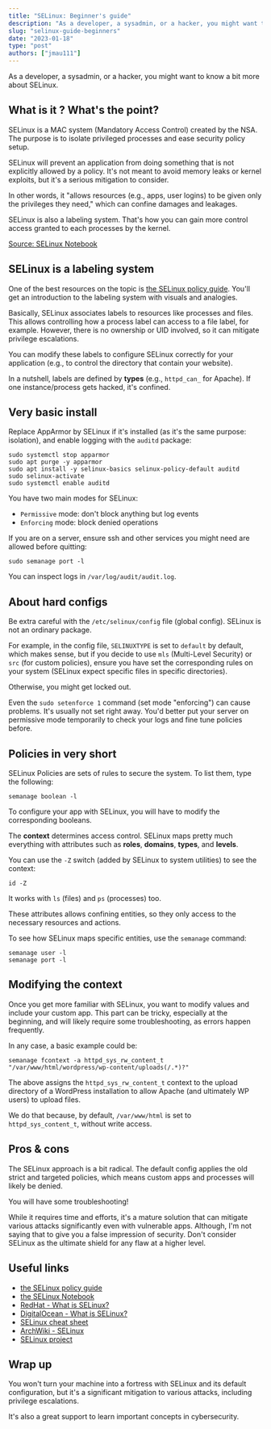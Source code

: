 ```yaml
---
title: "SELinux: Beginner's guide"
description: "As a developer, a sysadmin, or a hacker, you might want to know a bit more about SELinux."
slug: "selinux-guide-beginners"
date: "2023-01-18"
type: "post"
authors: ["jmau111"]
---
```


As a developer, a sysadmin, or a hacker, you might want to know a bit more about SELinux.

What is it ? What's the point?
--------

SELinux is a MAC system (Mandatory Access Control) created by the NSA. The purpose is to isolate privileged processes and ease security policy setup.

SELinux will prevent an application from doing something that is not explicitly allowed by a policy. It's not meant to avoid memory leaks or kernel exploits, but it's a serious mitigation to consider.

In other words, it "allows resources (e.g., apps, user logins) to be given only the privileges they need," which can confine damages and leakages.

SELinux is also a labeling system. That's how you can gain more control access granted to each processes by the kernel.

[Source: SELinux Notebook](https://github.com/SELinuxProject/selinux-notebook/blob/main/src/title.md)

SELinux is a labeling system
--------

One of the best resources on the topic is [the SELinux policy guide](https://opensource.com/business/13/11/selinux-policy-guide). You'll get an introduction to the labeling system with visuals and analogies.

Basically, SELinux associates labels to resources like processes and files. This allows controlling how a process label can access to a file label, for example. However, there is no ownership or UID involved, so it can mitigate privilege escalations.

You can modify these labels to configure SELinux correctly for your application (e.g., to control the directory that contain your website).

In a nutshell, labels are defined by **types** (e.g., `httpd_can_` for Apache). If one instance/process gets hacked, it's confined.

Very basic install
--------

Replace AppArmor by SELinux if it's installed (as it's the same purpose: isolation), and enable logging with the `auditd` package:

```
sudo systemctl stop apparmor
sudo apt purge -y apparmor
sudo apt install -y selinux-basics selinux-policy-default auditd
sudo selinux-activate
sudo systemctl enable auditd
```

You have two main modes for SELinux:

* `Permissive` mode: don't block anything but log events
* `Enforcing` mode: block denied operations

If you are on a server, ensure ssh and other services you might need are allowed before quitting:

```
sudo semanage port -l
```

You can inspect logs in `/var/log/audit/audit.log`.

About hard configs
--------

Be extra careful with the `/etc/selinux/config` file (global config). SELinux is not an ordinary package.

For example, in the config file, `SELINUXTYPE` is set to `default` by default, which makes sense, but if you decide to use `mls` (Multi-Level Security) or `src` (for custom policies), ensure you have set the corresponding rules on your system (SELinux expect specific files in specific directories).

Otherwise, you might get locked out.

Even the `sudo setenforce 1` command (set mode "enforcing") can cause problems. It's usually not set right away. You'd better put your server on permissive mode temporarily to check your logs and fine tune policies before.

Policies in very short
--------

SELinux Policies are sets of rules to secure the system. To list them, type the following:

```
semanage boolean -l
```

To configure your app with SELinux, you will have to modify the corresponding booleans.

The **context** determines access control. SELinux maps pretty much everything with attributes such as **roles**, **domains**, **types**, and **levels**.

You can use the `-Z` switch (added by SELinux to system utilities) to see the context:

```
id -Z
```

It works with `ls` (files) and `ps` (processes) too.

These attributes allows confining entities, so they only access to the necessary resources and actions.

To see how SELinux maps specific entities, use the `semanage` command:

```
semanage user -l
semanage port -l
```

Modifying the context
--------

Once you get more familiar with SELinux, you want to modify values and include your custom app. This part can be tricky, especially at the beginning, and will likely require some troubleshooting, as errors happen frequently.

In any case, a basic example could be:

```
semanage fcontext -a httpd_sys_rw_content_t "/var/www/html/wordpress/wp-content/uploads(/.*)?"
```

The above assigns the `httpd_sys_rw_content_t` context to the upload directory of a WordPress installation to allow Apache (and ultimately WP users) to upload files.

We do that because, by default, `/var/www/html` is set to `httpd_sys_content_t`, without write access.

Pros & cons
--------

The SELinux approach is a bit radical. The default config applies the old strict and targeted policies, which means custom apps and processes will likely be denied.

You will have some troubleshooting!

While it requires time and efforts, it's a mature solution that can mitigate various attacks significantly even with vulnerable apps. Although, I'm not saying that to give you a false impression of security. Don't consider SELinux as the ultimate shield for any flaw at a higher level.

Useful links
--------

* [the SELinux policy guide](https://opensource.com/business/13/11/selinux-policy-guide)
* [the SELinux Notebook](https://github.com/SELinuxProject/selinux-notebook/blob/main/src/title.md)
* [RedHat - What is SELinux?](https://www.redhat.com/en/topics/linux/what-is-selinux)
* [DigitalOcean - What is SELinux?](https://www.digitalocean.com/community/tutorials/what-is-selinux)
* [SELinux cheat sheet](https://aerostitch.github.io/linux_and_unix/RedHat/selinux.html)
* [ArchWiki - SELinux](https://wiki.archlinux.org/title/SELinux)
* [SELinux project](https://github.com/selinuxproject/)

Wrap up
--------

You won't turn your machine into a fortress with SELinux and its default configuration, but it's a significant mitigation to various attacks, including privilege escalations.

It's also a great support to learn important concepts in cybersecurity.
